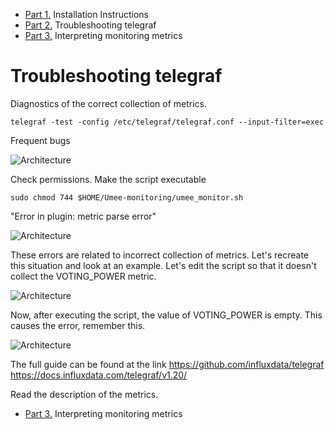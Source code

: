 * [Part 1.](https://github.com/studentmtk/Umee_monitoring/blob/main/README.md) Installation Instructions
* [Part 2.](https://github.com/studentmtk/Umee_monitoring/blob/main/Troubleshooting%20telegrafm.md)  Troubleshooting telegraf
* [Part 3.](https://github.com/studentmtk/Umee_monitoring/blob/main/Guidelines%20interpreting%20metrics.md) Interpreting monitoring metrics
 
# Troubleshooting telegraf

Diagnostics of the correct collection of metrics.
```
telegraf -test -config /etc/telegraf/telegraf.conf --input-filter=exec
```

Frequent bugs

![Architecture](https://i.ibb.co/sbqX96x/image.jpg)

Check  permissions. Make the script executable
```
sudo chmod 744 $HOME/Umee-monitoring/umee_monitor.sh
```
"Error in plugin: metric parse error"

![Architecture](https://i.ibb.co/T4Q55SS/image.jpg)

These errors are related to incorrect collection of metrics. Let's recreate this situation and look at an example. 
Let's edit the script so that it doesn't collect the VOTING_POWER metric.

![Architecture](https://i.ibb.co/dfsYff3/4324243.jpg)

Now, after executing the script, the value of VOTING_POWER is empty. This causes the error, remember this.

![Architecture](https://i.ibb.co/j8jFkcN/image.jpg)


The full guide can be found at the link https://github.com/influxdata/telegraf       https://docs.influxdata.com/telegraf/v1.20/

Read the description of the metrics.
* [Part 3.](https://github.com/studentmtk/Umee_monitoring/blob/main/Guidelines%20interpreting%20metrics.md) Interpreting monitoring metrics
